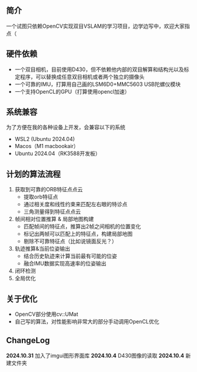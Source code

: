 ## 简介
一个试图只依赖OpenCV实现双目VSLAM的学习项目，边学边写中，欢迎大家指点（

## 硬件依赖
- 一个双目相机，目前使用D430，但不依赖他内部的双目解算和结构光以及标定程序，可以替换成任意双目相机或者两个独立的摄像头
- 一个可靠的IMU，打算用自己画的LSM6D0+MMC5603 USB陀螺仪模块
- 一个支持OpenCL的GPU（打算使用opencl加速）

## 系统兼容
为了方便在我的各种设备上开发，会兼容以下的系统
- WSL2 (Ubuntu 2024.04)
- Macos（M1 macbookair）
- Ubuntu 2024.04（RK3588开发板）

## 计划的算法流程
1. 获取到可靠的ORB特征点点云
    - 提取orb特征点
    - 通过相关度和线性约束来匹配左右眼的特诊点
    - 三角测量得到特征点点云
2. 帧间相对位置推算 & 局部地图构建
    - 匹配帧间的特征点，推算出2帧之间相机的位置变化
    - 标记出两帧可以匹配上的特征点，构建局部地图
    - 剔除不可靠特征点（比如说镜面反光？）
3. 轨迹推算&当前位姿输出
    - 结合历史轨迹来计算当前最有可能的位姿
    - 融合IMU数据实现高速率的位姿输出
4. 闭环检测
5. 全局优化
## 关于优化
- OpenCV部分使用cv::UMat
- 自己写的算法，对性能影响非常大的部分手动调用OpenCL优化

## ChangeLog
**2024.10.31** 加入了imgui图形界面库
**2024.10.4** D430图像的读取
**2024.10.4** 新建文件夹